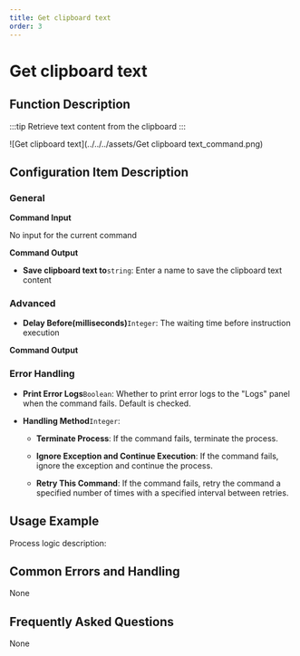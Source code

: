 ```yaml
---
title: Get clipboard text
order: 3
---
```


# Get clipboard text

## Function Description

:::tip 
Retrieve text content from the clipboard
:::

![Get clipboard text](../../../assets/Get clipboard text_command.png)

## Configuration Item Description

### General

**Command Input**

No input for the current command


**Command Output**

- **Save clipboard text to**`string`: Enter a name to save the clipboard text content

### Advanced

- **Delay Before(milliseconds)**`Integer`: The waiting time before instruction execution


**Command Output**

### Error Handling

- **Print Error Logs**`Boolean`: Whether to print error logs to the "Logs" panel when the command fails. Default is checked. 

- **Handling Method**`Integer`:

    - **Terminate Process**: If the command fails, terminate the process.

    - **Ignore Exception and Continue Execution**: If the command fails, ignore the exception and continue the process.

    - **Retry This Command**: If the command fails, retry the command a specified number of times with a specified interval between retries.

## Usage Example

Process logic description:

## Common Errors and Handling

None

## Frequently Asked Questions

None

